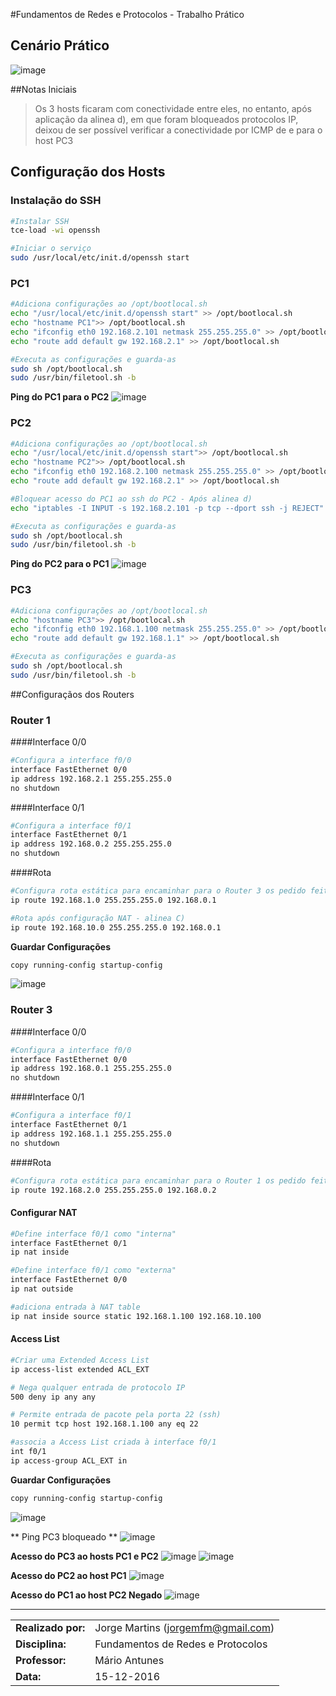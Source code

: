#Fundamentos de Redes e Protocolos - Trabalho Prático
## Cenário Prático
![image](imagens/gns3.png)

##Notas Iniciais
>Os 3 hosts ficaram com conectividade entre eles, no entanto, após aplicação da alinea d), em que foram bloqueados protocolos IP, deixou de ser possível verificar a conectividade por ICMP de e para o host PC3

## Configuração dos Hosts

### Instalação do SSH 
```bash
#Instalar SSH
tce-load -wi openssh
```

```bash
#Iniciar o serviço
sudo /usr/local/etc/init.d/openssh start
```

### PC1
```bash
#Adiciona configurações ao /opt/bootlocal.sh
echo "/usr/local/etc/init.d/openssh start" >> /opt/bootlocal.sh
echo "hostname PC1">> /opt/bootlocal.sh
echo "ifconfig eth0 192.168.2.101 netmask 255.255.255.0" >> /opt/bootlocal.sh
echo "route add default gw 192.168.2.1" >> /opt/bootlocal.sh

#Executa as configurações e guarda-as
sudo sh /opt/bootlocal.sh
sudo /usr/bin/filetool.sh -b
```

**Ping do PC1 para o PC2**
![image](imagens/ping_pc1_pc2.png)


### PC2
```bash
#Adiciona configurações ao /opt/bootlocal.sh
echo "/usr/local/etc/init.d/openssh start">> /opt/bootlocal.sh
echo "hostname PC2">> /opt/bootlocal.sh
echo "ifconfig eth0 192.168.2.100 netmask 255.255.255.0" >> /opt/bootlocal.sh
echo "route add default gw 192.168.2.1" >> /opt/bootlocal.sh

#Bloquear acesso do PC1 ao ssh do PC2 - Após alinea d)
echo "iptables -I INPUT -s 192.168.2.101 -p tcp --dport ssh -j REJECT" >> /opt/bootlocal.sh

#Executa as configurações e guarda-as
sudo sh /opt/bootlocal.sh
sudo /usr/bin/filetool.sh -b
```

**Ping do PC2 para o PC1**
![image](imagens/ping_pc2_pc1.png)


### PC3
```bash
#Adiciona configurações ao /opt/bootlocal.sh
echo "hostname PC3">> /opt/bootlocal.sh
echo "ifconfig eth0 192.168.1.100 netmask 255.255.255.0" >> /opt/bootlocal.sh
echo "route add default gw 192.168.1.1" >> /opt/bootlocal.sh

#Executa as configurações e guarda-as
sudo sh /opt/bootlocal.sh
sudo /usr/bin/filetool.sh -b
```






##Configuraçãos dos Routers
### Router 1
####Interface 0/0
```bash
#Configura a interface f0/0
interface FastEthernet 0/0
ip address 192.168.2.1 255.255.255.0
no shutdown
```

####Interface 0/1
```bash
#Configura a interface f0/1
interface FastEthernet 0/1
ip address 192.168.0.2 255.255.255.0
no shutdown
```

####Rota
```bash
#Configura rota estática para encaminhar para o Router 3 os pedido feitos rede à rede 192.168.1.0 
ip route 192.168.1.0 255.255.255.0 192.168.0.1

#Rota após configuração NAT - alinea C) 
ip route 192.168.10.0 255.255.255.0 192.168.0.1
```

**Guardar Configurações**
```bash
copy running-config startup-config
```
![image](imagens/r1.png)


### Router 3
####Interface 0/0
```bash
#Configura a interface f0/0
interface FastEthernet 0/0
ip address 192.168.0.1 255.255.255.0
no shutdown
```

####Interface 0/1
```bash
#Configura a interface f0/1
interface FastEthernet 0/1
ip address 192.168.1.1 255.255.255.0
no shutdown
```

####Rota
```bash
#Configura rota estática para encaminhar para o Router 1 os pedido feitos rede à rede 192.168.2.0 
ip route 192.168.2.0 255.255.255.0 192.168.0.2
```

#### Configurar NAT
```bash
#Define interface f0/1 como "interna"
interface FastEthernet 0/1
ip nat inside

#Define interface f0/1 como "externa"
interface FastEthernet 0/0
ip nat outside

#adiciona entrada à NAT table
ip nat inside source static 192.168.1.100 192.168.10.100
```

#### Access List
```bash
#Criar uma Extended Access List
ip access-list extended ACL_EXT

# Nega qualquer entrada de protocolo IP
500 deny ip any any

# Permite entrada de pacote pela porta 22 (ssh)
10 permit tcp host 192.168.1.100 any eq 22

#associa a Access List criada à interface f0/1
int f0/1
ip access-group ACL_EXT in
```

**Guardar Configurações**
```bash
copy running-config startup-config
```

![image](imagens/r3.png)

** Ping PC3 bloqueado **
![image](imagens/ping_pc3_bloqueado.png)

**Acesso do PC3 ao hosts PC1 e PC2**
![image](imagens/pc3_ssh_pc1.png)
![image](imagens/pc3_ssh_pc2.png)

**Acesso do PC2 ao host PC1**
![image](imagens/pc2_ssh_pc1.png)

**Acesso do PC1 ao host PC2 Negado**
![image](imagens/pc1_ssh_p2_negado.png)


___
|  |  |
|--------|--------|
| **Realizado por:** | Jorge Martins (jorgemfm@gmail.com)     |
| **Disciplina:** |  Fundamentos de Redes e Protocolos|
| **Professor:** | Mário Antunes |
| **Data:** |  15-12-2016 |
